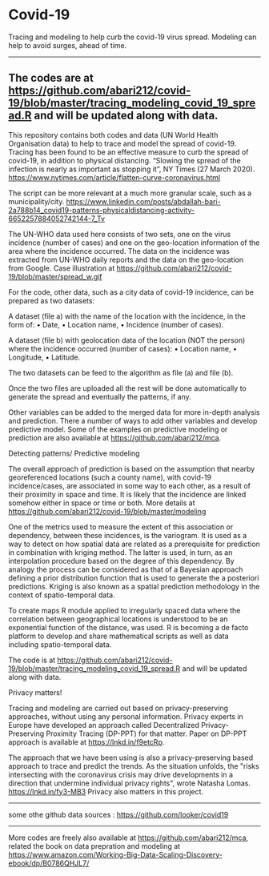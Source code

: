 # Covid-19

Tracing and modeling to help curb the covid-19 virus spread. Modeling can help to avoid surges, ahead of time.

-------------------
The codes are at https://github.com/abari212/covid-19/blob/master/tracing_modeling_covid_19_spread.R and will be updated along with data.
-------------------

This repository contains both codes and data (UN World Health Organisation data) to help to trace and model the spread of covid-19. Tracing has been found to be an effective measure to curb the spread of covid-19, in addition to physical distancing.  “Slowing the spread of the infection is nearly as important as stopping it”, NY Times (27 March 2020). https://www.nytimes.com/article/flatten-curve-coronavirus.html

The script can be more relevant at a much more granular scale, such as a municipality/city. 
https://www.linkedin.com/posts/abdallah-bari-2a788b14_covid19-patterns-physicaldistancing-activity-6652257884052742144-7_Tv

The UN-WHO data used here consists of two sets, one on the virus incidence (number of cases) and one on the geo-location information of the area where the incidence occurred. The data on the incidence was extracted from UN-WHO daily reports and the data on the geo-location from Google. Case illustration at https://github.com/abari212/covid-19/blob/master/spread_w.gif

For the code, other data, such as a city data of covid-19 incidence, can be prepared as two datasets:

A dataset (file a) with the name of the location with the incidence, in the form of: 
•	Date,
•	Location name, 
•	Incidence (number of cases).

A dataset (file b) with geolocation data of the location (NOT the person) where the incidence occurred (number of cases):
•	  Location name,
•	  Longitude,
•	  Latitude.
 
The two datasets can be feed to the algorithm as file (a) and file (b).
 
Once the two files are uploaded all the rest will be done automatically to generate the spread and eventually the patterns, if any.
 
Other variables can be added to the merged data for more in-depth analysis and prediction. 
There a number of ways to add other variables and develop predictive model. 
Some of the examples on predictive modeling or prediction are also available at https://github.com/abari212/mca. 
 
Detecting patterns/ Predictive modeling

The overall approach of prediction is based on the assumption that nearby georeferenced locations (such a county name), with covid-19 incidence/cases, are associated in some way to each other, as a result of their proximity in space and time. It is likely that the incidence are linked somehow either in space or time or both. More details at https://github.com/abari212/covid-19/blob/master/modeling

One of the metrics used to measure the extent of this association or dependency, between these incidences, is the variogram. It is used as a way to detect on how spatial data are related as a prerequisite for prediction in combination with kriging method. The latter is used, in turn, as an interpolation procedure based on the degree of this dependency. By analogy the process can be considered as that of a Bayesian approach defining a prior distribution function that is used to generate the a posteriori predictions. Kriging is also known as a spatial prediction methodology in the context of spatio-temporal data. 

To create maps R module applied to irregularly spaced data where the correlation between geographical locations is understood to be an exponential function of the distance, was used. R is becoming a de facto platform to develop and share mathematical scripts as well as data including spatio-temporal data. 

The code is at https://github.com/abari212/covid-19/blob/master/tracing_modeling_covid_19_spread.R and will be updated along with data.

Privacy matters!

Tracing and modeling are carried out based on privacy-preserving approaches, without using any personal information. Privacy experts in Europe have developed an approach called Decentralized Privacy-Preserving Proximity Tracing (DP-PPT) for that matter. Paper on DP-PPT approach is available at https://lnkd.in/f9etcRp.

The approach that we have been using is also a privacy-preserving based approach to trace and predict the trends. As the situation unfolds, the "risks intersecting with the coronavirus crisis may drive developments in a direction that undermine individual privacy rights", wrote Natasha Lomas. https://lnkd.in/fy3-MB3
Privacy also matters in this project.


------------
some othe github data sources : https://github.com/looker/covid19


---------------------------------------------------
More codes are freely also available at https://github.com/abari212/mca, 
related the book on data prepration and modeling at https://www.amazon.com/Working-Big-Data-Scaling-Discovery-ebook/dp/B0786QHJL7/
